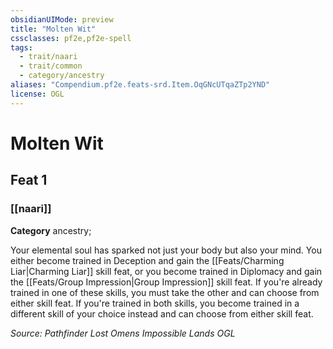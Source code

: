 ```yaml
---
obsidianUIMode: preview
title: "Molten Wit"
cssclasses: pf2e,pf2e-spell
tags:
  - trait/naari
  - trait/common
  - category/ancestry
aliases: "Compendium.pf2e.feats-srd.Item.OqGNcUTqaZTp2YND"
license: OGL
---
```

# Molten Wit
## Feat 1
### [[naari]]

**Category** ancestry; 




Your elemental soul has sparked not just your body but also your mind. You either become trained in Deception and gain the [[Feats/Charming Liar|Charming Liar]] skill feat, or you become trained in Diplomacy and gain the [[Feats/Group Impression|Group Impression]] skill feat. If you're already trained in one of these skills, you must take the other and can choose from either skill feat. If you're trained in both skills, you become trained in a different skill of your choice instead and can choose from either skill feat.

*Source: Pathfinder Lost Omens Impossible Lands*
*OGL*